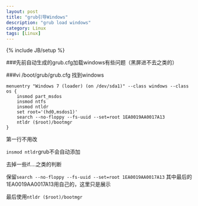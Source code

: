 ```yaml
---
layout: post
title: "grub引导Windows"
description: "grub load windows"
category: Linux
tags: [Linux]
---
```

{% include JB/setup %}

###先前自动生成的grub.cfg加载windows有些问题（黑屏进不去之类的）

###vi /boot/grub/grub.cfg
找到windows

```
menuentry "Windows 7 (loader) (on /dev/sda1)" --class windows --class os {
    insmod part_msdos
    insmod ntfs
    insmod ntldr
    set root='(hd0,msdos1)'
    search --no-floppy --fs-uuid --set=root 1EA0019AA0017A13
    ntldr ($root)/bootmgr
}
```
第一行不用改

`insmod ntldr`grub不会自动添加

去掉一些if....之类的判断

保留`search --no-floppy --fs-uuid --set=root 1EA0019AA0017A13` 其中最后的1EA0019AA0017A13用自己的，这里只是展示

最后使用`ntldr ($root)/bootmgr`